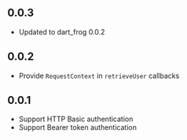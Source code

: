 ## 0.0.3

- Updated to dart_frog 0.0.2

## 0.0.2

- Provide `RequestContext` in `retrieveUser` callbacks

## 0.0.1

- Support HTTP Basic authentication
- Support Bearer token authentication